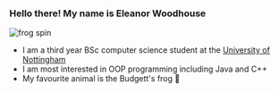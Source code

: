 ### Hello there! My name is Eleanor Woodhouse
![frog spin](https://media.tenor.com/images/d31597fc920f9cf474e9f5935d45b290/tenor.gif)
* I am a third year BSc computer science student at the [University of Nottingham](https://cs.nott.ac.uk/)
* I am most interested in OOP programming including Java and C++
* My favourite animal is the Budgett's frog 🐸
